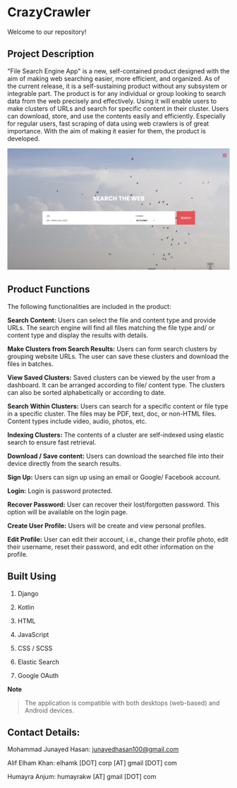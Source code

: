 # CrazyCrawler

Welcome to our repository!

  

## Project Description

"File Search Engine App" is a new, self-contained product designed with the aim of making web searching easier, more efficient, and organized. As of the current release, it is a self-sustaining product without any subsystem or integrable part. The product is for any individual or group looking to search data from the web precisely and effectively. Using it will enable users to make clusters of URLs and search for specific content in their cluster. Users can download, store, and use the contents easily and efficiently. Especially for regular users, fast scraping of data using web crawlers is of great importance. With the aim of making it easier for them, the product is developed.

  

![View](SRS/images/dash.png)

  

## Product Functions

  

The following functionalities are included in the product:

  

**Search Content:** Users can select the file and content type and provide URLs. The search engine will find all files matching the file type and/ or content type and display the results with details.

  

**Make Clusters from Search Results:** Users can form search clusters by grouping website URLs. The user can save these clusters and download the files in batches.

  

**View Saved Clusters:** Saved clusters can be viewed by the user from a dashboard. It can be arranged according to file/ content type. The clusters can also be sorted alphabetically or according to date.

  

**Search Within Clusters:** Users can search for a specific content or file type in a specific cluster. The files may be PDF, text, doc, or non-HTML files. Content types include video, audio, photos, etc.

  

**Indexing Clusters:** The contents of a cluster are self-indexed using elastic search to ensure fast retrieval.

  

**Download / Save content:** Users can download the searched file into their device directly from the search results.

  

**Sign Up:** Users can sign up using an email or Google/ Facebook account.

  

**Login:** Login is password protected.

  

**Recover Password:** User can recover their lost/forgotten password. This option will be available on the login page.

  

**Create User Profile:** Users will be create and view personal profiles.

  

**Edit Profile:** User can edit their account, i.e., change their profile photo, edit their username, reset their password, and edit other information on the profile.

  

## Built Using

1. Django

2. Kotlin

3. HTML

4. JavaScript

5. CSS / SCSS

6. Elastic Search

6. Google OAuth

  

**Note**

>The application is compatible with both desktops (web-based) and Android devices.

  

## Contact Details:
Mohammad Junayed Hasan: junayedhasan100@gmail.com

Alif Elham Khan: elhamk [DOT] corp [AT] gmail [DOT] com <br>

Humayra Anjum: humayrakw [AT] gmail [DOT] com

